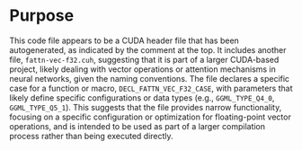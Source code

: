 # Purpose
This code file appears to be a CUDA header file that has been autogenerated, as indicated by the comment at the top. It includes another file, `fattn-vec-f32.cuh`, suggesting that it is part of a larger CUDA-based project, likely dealing with vector operations or attention mechanisms in neural networks, given the naming conventions. The file declares a specific case for a function or macro, `DECL_FATTN_VEC_F32_CASE`, with parameters that likely define specific configurations or data types (e.g., `GGML_TYPE_Q4_0`, `GGML_TYPE_Q5_1`). This suggests that the file provides narrow functionality, focusing on a specific configuration or optimization for floating-point vector operations, and is intended to be used as part of a larger compilation process rather than being executed directly.
